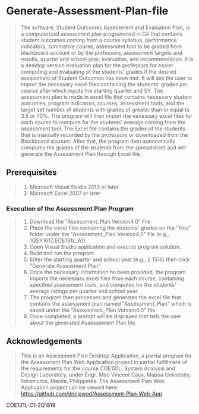 # Generate-Assessment-Plan-file
>The software, Student Outcomes Assessment and Evaluation Plan, is a computerized assessment plan programmed in C# that contains student outcomes coming from a course syllabus, performance indicators, summative course, assessment tool to be graded from blackboard account or by the professors, assessment targets and results, quarter and school year, evaluation, and recommendation. It is a desktop version evaluation plan for the professors for easier computing and evaluating of the students’ grades if the desired assessment of Student Outcomes has been met. It will ask the user to import the necessary excel files containing the students’ grades per course after which inputs the starting quarter and SY. The assessment plan is made in excel file that contains necessary student outcomes, program indicators, courses, assessment tools, and the target set number of students with grades of greater than or equal to 3.5 or 70%. The program will then import the necessary excel files for each course to compute for the students’ average coming from the assessment tool. The Excel file contains the grades of the students that is manually recorded by the professors or downloaded from the Blackboard account. After that, the program then automatically computes the grades of the students from the spreadsheet and will generate the Assessment Plan through Excel file.
## Prerequisites
>1. Microsoft Visual Studio 2013 or later
>2. Microsoft Excel 2007 or later
### Execution of the Assessment Plan Program
>1. Download the "Assessment_Plan Version4.0" File
>2. Place the excel files containing the students' grades on the "files" folder under the "Assessment_Plan Version4.0" file (e.g., 1QSY1617_ECE131L_A1).
>3. Open Visual Studio application and execute program solution.
>4. Build and run the program.
>5. Enter the starting quarter and school year (e.g., 2 1516) then click "Generate Assessment Plan".
>6. Once the necessary information hs been provided, the program imports the necessary excel files from each course, containing specified assessment tools, and computes for the students’ average ratings per quarter and school year.
>7. The program then processes and generates the excel file that contains the assessment plan named "Assessment_Plan" which is saved under the "Assessment_Plan Version4.0" file.
>8. Once completed, a prompt will be displayed that tells the user about the generated Assessement Plan file.
## Acknowledgements
>This is an Assessment Plan Desktop Application, a partial program for the Assessment Plan Web Application project in partial fulfillment of the requirements for the course COE131L, System Analysis and Design Laboratory, under Engr. Meo Vincent Caya, Mapúa University, Intramuros, Manila, Philippines.
The Assessment Plan Web Application project can be viewed here: https://github.com/dnojawod/Assessment-Plan-Web-App

COE131L-C1-2Q1819 
